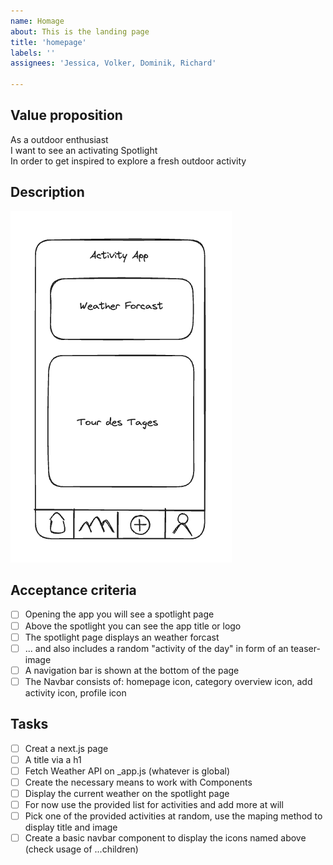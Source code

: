 ```yaml
---
name: Homage
about: This is the landing page
title: 'homepage'
labels: ''
assignees: 'Jessica, Volker, Dominik, Richard'

---
```


## Value proposition
As a outdoor enthusiast </br>
I want to see an activating Spotlight </br>
In order to get inspired to explore a fresh outdoor activity

## Description
<img src="../images/user-story-wireframes/hompage-wireframe.png">

## Acceptance criteria
- [ ] Opening the app you will see a spotlight page
- [ ] Above the spotlight you can see the app title or logo
- [ ] The spotlight page displays an weather forcast
- [ ] ... and also includes a random "activity of the day" in form of an teaser-image
- [ ] A navigation bar is shown at the bottom of the page
- [ ] The Navbar consists of: homepage icon, category overview icon, add activity icon, profile icon
## Tasks
- [ ] Creat a next.js page
- [ ] A title via a h1
- [ ] Fetch Weather API on _app.js (whatever is global)
- [ ] Create the necessary means to work with Components
- [ ] Display the current weather on the spotlight page
- [ ] For now use the provided list for activities and add more at will
- [ ] Pick one of the provided activities at random, use the maping method to display title and image
- [ ] Create a basic navbar component to display the icons named above (check usage of  ...children)
